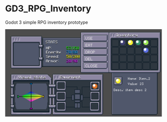 # GD3_RPG_Inventory
Godot 3 simple RPG inventory prototype

![Alt text](Screenshot.png?raw=true "PREVIEW")
